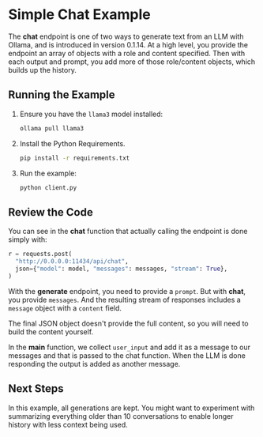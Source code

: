 # Simple Chat Example

The **chat** endpoint is one of two ways to generate text from an LLM with Ollama, and is introduced in version 0.1.14. At a high level, you provide the endpoint an array of objects with a role and content specified. Then with each output and prompt, you add more of those role/content objects, which builds up the history.

## Running the Example

1. Ensure you have the `llama3` model installed:

   ```bash
   ollama pull llama3
   ```

2. Install the Python Requirements.

   ```bash
   pip install -r requirements.txt
   ```

3. Run the example:

   ```bash
   python client.py
   ```

## Review the Code

You can see in the **chat** function that actually calling the endpoint is done simply with:

```python
r = requests.post(
  "http://0.0.0.0:11434/api/chat",
  json={"model": model, "messages": messages, "stream": True},
)
```

With the **generate** endpoint, you need to provide a `prompt`. But with **chat**, you provide `messages`. And the resulting stream of responses includes a `message` object with a `content` field.

The final JSON object doesn't provide the full content, so you will need to build the content yourself.

In the **main** function, we collect `user_input` and add it as a message to our messages and that is passed to the chat function. When the LLM is done responding the output is added as another message.

## Next Steps

In this example, all generations are kept. You might want to experiment with summarizing everything older than 10 conversations to enable longer history with less context being used.